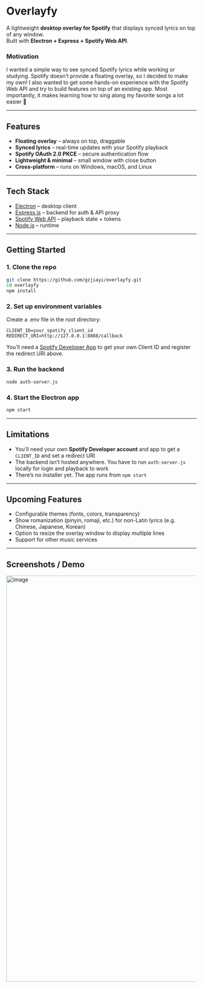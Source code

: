 # Overlayfy

A lightweight **desktop overlay for Spotify** that displays synced lyrics on top of any window.  
Built with **Electron + Express + Spotify Web API**.

### Motivation
I wanted a simple way to see synced Spotify lyrics while working or studying. Spotify doesn’t provide a floating overlay, so I decided to make my own!
I also wanted to get some hands-on experience with the Spotify Web API and try to build features on top of an existing app. 
Most importantly, it makes learning how to sing along my favorite songs a lot easier 🙂

---

## Features
- **Floating overlay** – always on top, draggable
- **Synced lyrics** – real-time updates with your Spotify playback
- **Spotify OAuth 2.0 PKCE** – secure authentication flow
- **Lightweight & minimal** – small window with close button
- **Cross-platform** – runs on Windows, macOS, and Linux

---

## Tech Stack
- [Electron](https://www.electronjs.org/) – desktop client  
- [Express.js](https://expressjs.com/) – backend for auth & API proxy  
- [Spotify Web API](https://developer.spotify.com/documentation/web-api/) – playback state + tokens  
- [Node.js](https://nodejs.org/) – runtime  

---

## Getting Started

### 1. Clone the repo
```bash
git clone https://github.com/gzjiayi/overlayfy.git
cd overlayfy
npm install
```
### 2. Set up environment variables
Create a .env file in the root directory:
```env
CLIENT_ID=your_spotify_client_id
REDIRECT_URI=http://127.0.0.1:8888/callback
```
You’ll need a [Spotify Developer App](https://developer.spotify.com/dashboard/)
 to get your own Client ID and register the redirect URI above.
### 3. Run the backend
```bash
node auth-server.js
```
### 4. Start the Electron app
```bash
npm start
```
---
## Limitations
- You’ll need your own **Spotify Developer account** and app to get a `CLIENT_ID` and set a redirect URI
- The backend isn’t hosted anywhere. You have to run `auth-server.js` locally for login and playback to work
- There’s no installer yet. The app runs from `npm start`

---


## Upcoming Features
- Configurable themes (fonts, colors, transparency)
- Show romanization (pinyin, romaji, etc.) for non-Latin lyrics (e.g. Chinese, Japanese, Korean)
- Option to resize the overlay window to display multiple lines
- Support for other music services

--- 

## Screenshots / Demo
<img width="1851" height="1074" alt="image" src="https://github.com/user-attachments/assets/76f1de9d-2931-4652-a932-6575687f4303" />


